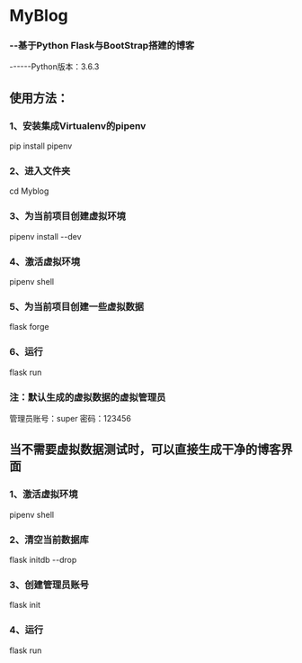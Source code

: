 # MyBlog
### --基于Python Flask与BootStrap搭建的博客
------Python版本：3.6.3
## 使用方法：
### 1、安装集成Virtualenv的pipenv 
pip install pipenv 
### 2、进入文件夹
cd Myblog
### 3、为当前项目创建虚拟环境
pipenv install --dev
### 4、激活虚拟环境
pipenv shell
### 5、为当前项目创建一些虚拟数据
flask forge
### 6、运行
flask run
### 注：默认生成的虚拟数据的虚拟管理员
管理员账号：super 密码：123456
## 当不需要虚拟数据测试时，可以直接生成干净的博客界面
### 1、激活虚拟环境
pipenv shell
### 2、清空当前数据库
flask initdb --drop
### 3、创建管理员账号
flask init
### 4、运行
flask run
